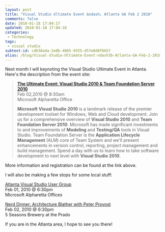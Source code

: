 ```yaml
---
layout: post
title: "Visual Studio Ultimate Event &ndash; Atlanta GA Feb 2 2010"
comments: false
date: 2010-01-18 17:04:17
updated: 2010-01-18 17:04:18
categories:
 - Technology
tags:
 - visual studio
subtext-id: cd638a4a-2e8b-4065-9355-d57e8d0f6657
alias: /blog/Visual-Studio-Ultimate-Event-ndash3b-Atlanta-GA-Feb-2-2010.aspx
---
```



Next month I will keynoting the Visual Studio Ultimate Event in Atlanta. Here's the description from the event site:

> [**The Ultimate Event: Visual Studio 2010 & Team Foundation Server 2010**](http://msevents.microsoft.com/CUI/EventDetail.aspx?EventID=1032430606&Culture=en-US)   
Feb 02,2010 @ 8:30am   
Microsoft Alpharetta Office
> 
> **Microsoft** **Visual Studio 2010** is a landmark release of the premier development toolset for Windows, Web and Cloud development. Join us for a comprehensive overview of **Visual Studio 2010** and **Team Foundation Server 2010**. Microsoft has made significant investments to and improvements of **Modeling** and **Testing/QA** tools in Visual Studio. Team Foundation Server is the **Application Lifecycle Management** (ALM) core of Team System and we'll present enhancements in version control, reporting, project management and build management. Spend a day with us to learn how to take software development to next level with **Visual Studio 2010**.

More information and registration can be found at the link above.

I will also be making a few stops for some local stuff:

[Atlanta Visual Studio User Group](http://atlantamspros.com/default.aspx)   
Feb 01, 2010 @ 6:30pm   
Microsoft Alpharetta Offices   


[Nerd Dinner: Architecture Blather with Peter Provost](http://www.nerddinner.com/1568)   
Feb 02, 2010 @ 6:30pm   
5 Seasons Brewery at the Prado

If you are in the Atlanta area, I hope to see you there!
